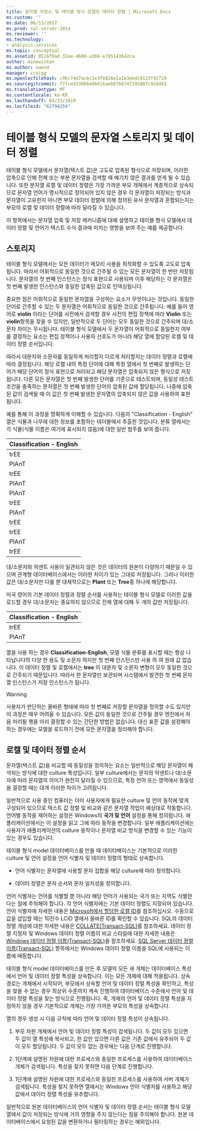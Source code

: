 ```yaml
---
title: 문자열 저장소 및 테이블 형식 모델의 데이터 정렬 | Microsoft Docs
ms.custom: ''
ms.date: 06/13/2017
ms.prod: sql-server-2014
ms.reviewer: ''
ms.technology:
- analysis-services
ms.topic: conceptual
ms.assetid: 8516f0ad-32ee-4688-a304-e705143642ca
author: minewiskan
ms.author: owend
manager: craigg
ms.openlocfilehash: c9bc74d7ac6c1e3fb826e2a1b3ebdc0122fd2720
ms.sourcegitcommit: f7fced330b64d6616aeb8766747295807c92dd41
ms.translationtype: MT
ms.contentlocale: ko-KR
ms.lasthandoff: 04/23/2019
ms.locfileid: "62794254"
---
```

# <a name="string-storage-and-collation-in-tabular-models"></a>테이블 형식 모델의 문자열 스토리지 및 데이터 정렬
  테이블 형식 모델에서 문자열(텍스트 값)은 고도로 압축된 형식으로 저장되며, 이러한 압축으로 인해 전체 또는 부분 문자열을 검색할 때 예기치 않은 결과를 얻게 될 수 있습니다. 또한 문자열 로캘 및 데이터 정렬은 가장 가까운 부모 개체에서 계층적으로 상속되므로 문자열 언어가 명시적으로 정의되어 있지 않은 경우 각 문자열이 저장되는 방식과 문자열이 고유한지 아니면 부모 데이터 정렬에 의해 정의된 유사 문자열과 혼합되는지는 부모의 로캘 및 데이터 정렬에 따라 달라질 수 있습니다.  
  
 이 항목에서는 문자열 압축 및 저장 메커니즘에 대해 설명하고 테이블 형식 모델에서 데이터 정렬 및 언어가 텍스트 수식 결과에 미치는 영향을 보여 주는 예를 제공합니다.  
  
## <a name="storage"></a>스토리지  
 테이블 형식 모델에서는 모든 데이터가 메모리 사용을 최적화할 수 있도록 고도로 압축됩니다. 따라서 어휘적으로 동일한 것으로 간주될 수 있는 모든 문자열이 한 번만 저장됩니다. 문자열의 첫 번째 인스턴스는 정식 표현으로 사용되며 이후 해당하는 각 문자열은 첫 번째 발생한 인스턴스와 동일한 압축된 값으로 인덱싱됩니다.  
  
 중요한 점은 어휘적으로 동일한 문자열을 구성하는 요소가 무엇이냐는 것입니다. 동일한 단어로 간주할 수 있는 두 문자열은 어휘적으로 동일한 것으로 간주됩니다. 예를 들어 영어로 **violin** 이라는 단어를 사전에서 검색할 경우 사전의 편집 정책에 따라 **Violin** 또는 **violin**항목을 찾을 수 있지만, 일반적으로 두 단어는 모두 동일한 것으로 간주되며 대/소문자 차이는 무시됩니다. 테이블 형식 모델에서 두 문자열이 어휘적으로 동일한지 여부를 결정하는 요소는 편집 정책이나 사용자 선호도가 아니라 해당 열에 할당된 로캘 및 데이터 정렬 순서입니다.  
  
 따라서 대문자와 소문자를 동일하게 처리할지 다르게 처리할지는 데이터 정렬과 로캘에 따라 결정됩니다. 해당 로캘 내의 특정 단어에 대해 특정 열에서 첫 번째로 발생하는 단어가 해당 단어의 정식 표현으로 처리되고 해당 문자열은 압축되지 않은 형식으로 저장됩니다.  다른 모든 문자열은 첫 번째 발생한 단어를 기준으로 테스트되며, 동일성 테스트 조건을 충족하는 문자열은 첫 번째 발생한 단어의 압축된 값에 할당됩니다. 나중에 압축된 값이 검색될 때 이 값은 첫 번째 발생한 문자열의 압축되지 않은 값을 사용하여 표현됩니다.  
  
 예를 통해 이 과정을 명확하게 이해할 수 있습니다. 다음의 "Classification - English" 열은 식물과 나무에 대한 정보를 포함하는 테이블에서 추출한 것입니다. 분류 열에서는 각 식물(식물 이름은 여기에 표시되지 않음)에 대한 일반 범주를 보여 줍니다.  
  
|Classification - English|  
|-------------------------------|  
|trEE|  
|PlAnT|  
|trEE|  
|PlAnT|  
|PlAnT|  
|trEE|  
|PlAnT|  
|trEE|  
|trEE|  
|PlAnT|  
|trEE|  
  
 대/소문자와 악센트 사용이 일관되지 않은 것은 데이터의 원본이 다양하기 때문일 수 있으며 관계형 데이터베이스에서는 이러한 차이가 있는 그대로 저장됩니다. 그러나 이러한 값은 대/소문자만 다를 뿐 대체적으로는 **Plant** 또는 **Tree**중 하나에 해당합니다.  
  
 미국 영어의 기본 데이터 정렬과 정렬 순서를 사용하는 테이블 형식 모델로 이러한 값을 로드할 경우 대/소문자는 중요하지 않으므로 전체 열에 대해 두 개의 값만 저장됩니다.  
  
|Classification - English|  
|-------------------------------|  
|trEE|  
|PlAnT|  
  
 열을 사용 하는 경우 **Classification-English**, 모델 식물 분류를 표시할 때는 항상 나타납니다의 다양 한 용도 및 소문자 하지만 첫 번째 인스턴스만 사용 하 여 원래 값 없습니다. 이 데이터 정렬 및 로캘에서는 **tree** 의 대문자 및 소문자 변형이 모두 동일한 것으로 간주되기 때문입니다. 따라서 한 문자열만 보관되며 시스템에서 발견한 첫 번째 문자열 인스턴스가 저장 인스턴스가 됩니다.  
  
> [!WARNING]  
>  사용자가 판단하는 올바른 형태에 따라 첫 번째로 저장할 문자열을 정의할 수도 있지만 이 과정은 매우 어려울 수 있습니다. 모든 값이 동일한 것으로 간주될 경우 엔진에서 처음 처리될 행을 미리 결정할 수 있는 간단한 방법은 없습니다. 대신 표준 값을 설정해야 하는 경우에는 모델을 로드하기 전에 모든 문자열을 정리해야 합니다.  
  
## <a name="locale-and-collation-order"></a>로캘 및 데이터 정렬 순서  
 문자열(텍스트 값)을 비교할 때 동일성을 정의하는 요소는 일반적으로 해당 문자열이 해석되는 방식에 대한 culture 특성입니다. 일부 culture에서는 문자의 악센트나 대/소문자에 따라 문자열의 의미가 완전히 달라질 수 있으므로, 특정 언어 또는 영역에서 동일성을 결정할 때는 대개 이러한 차이가 고려됩니다.  
  
 일반적으로 사용 중인 컴퓨터는 이미 사용자에게 필요한 culture 및 언어 동작에 맞게 구성되어 있으므로 텍스트 값 정렬 및 비교와 같은 문자열 작업이 예상대로 작동합니다. 언어별 동작을 제어하는 설정은 Windows의 **국가 및 언어** 설정을 통해 정의됩니다. 애플리케이션에서는 이 설정을 읽고 그에 따라 동작을 변경합니다. 일부 애플리케이션에는 사용자가 애플리케이션의 culture 동작이나 문자열 비교 방식을 변경할 수 있는 기능이 있는 경우도 있습니다.  
  
 테이블 형식 model 데이터베이스를 만들 때 데이터베이스는 기본적으로 이러한 culture 및 언어 설정을 언어 식별자 및 데이터 정렬의 형태로 상속합니다.  
  
-   언어 식별자는 문자열에 사용할 문자 집합을 해당 culture에 따라 정의합니다.  
  
-   데이터 정렬은 문자 순서와 문자 일치성을 정의합니다.  
  
 언어 식별자는 언어를 식별할 뿐 아니라 해당 언어가 사용되는 국가 또는 지역도 식별한다는 점에 주의해야 합니다. 각 언어 식별자에는 기본 데이터 정렬도 지정되어 있습니다. 언어 식별자에 자세한 내용은 [Microsoft에서 할당한 로캘 ID](https://msdn.microsoft.com/goglobal/bb964664.aspx)를 참조하십시오. 수동으로 값을 삽입할 때는 10진수 LCID 열에서 올바른 ID를 확인할 수 있습니다. SQL의 데이터 정렬 개념에 대한 자세한 내용은 [COLLATE&#40;Transact-SQL&#41;](/sql/t-sql/statements/collations)를 참조하세요. 데이터 정렬 지정자 및 Windows 데이터 정렬 이름의 비교 스타일에 대한 자세한 내용은 [Windows 데이터 정렬 이름&#40;Transact-SQL&#41;](/sql/t-sql/statements/windows-collation-name-transact-sql)을 참조하세요. [SQL Server 데이터 정렬 이름&#40;Transact-SQL&#41;](/sql/t-sql/statements/sql-server-collation-name-transact-sql) 항목에서는 Windows 데이터 정렬 이름을 SQL에 사용되는 이름에 매핑합니다.  
  
 테이블 형식 model 데이터베이스를 만든 후 모델의 모든 새 개체는 데이터베이스 특성에서 언어 및 데이터 정렬 특성을 상속합니다. 이는 모든 개체에 대해 적용됩니다. 상속 경로는 개체에서 시작되어, 부모에서 상속할 언어 및 데이터 정렬 특성을 확인하고, 특성을 찾을 수 없는 경우 최상위 수준까지 계속 진행하여 데이터베이스 수준에서 언어 및 데이터 정렬 특성을 찾는 방식으로 진행됩니다. 즉, 개체의 언어 및 데이터 정렬 특성을 지정하지 않을 경우 기본적으로 개체는 가장 가까운 부모의 특성을 상속합니다.  
  
 열의 경우 생성 시 다음 규칙에 따라 언어 및 데이터 정렬 특성이 상속됩니다.  
  
1.  부모 차원 개체에서 언어 및 데이터 정렬 특성이 검색됩니다. 두 값이 모두 있으면 두 값이 열 특성에 복사되고, 한 값만 있으면 다른 값은 기존 값에서 유추되어 두 값이 모두 할당됩니다. 두 값이 모두 없는 경우에는 다음 단계로 진행합니다.  
  
2.  1단계에 설명된 차원에 대한 프로세스와 동일한 프로세스를 사용하여 데이터베이스 개체가 검색됩니다. 특성을 찾지 못하면 다음 단계로 진행합니다.  
  
3.  1단계에 설명된 차원에 대한 프로세스와 동일한 프로세스를 사용하여 서버 개체가 검색됩니다. 특성을 찾지 못하면 열에서는 Windows 언어 식별자를 사용하고 해당 값에서 데이터 정렬 특성을 유추합니다.  
  
 일반적으로 원본 데이터베이스의 언어 식별자 및 데이터 정렬 순서는 테이블 형식 모델 열에서 값이 저장되는 방식에 거의 영향을 주지 않는다는 점을 주의해야 합니다. 원본 데이터베이스에서 요청된 값을 변환하거나 필터링하는 경우는 예외입니다.  
  
  
